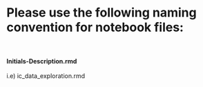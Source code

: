 # Please use the following naming convention for notebook files:
<br></br>
**Initials-Description.rmd**
<br></br>
i.e) ic_data_exploration.rmd


